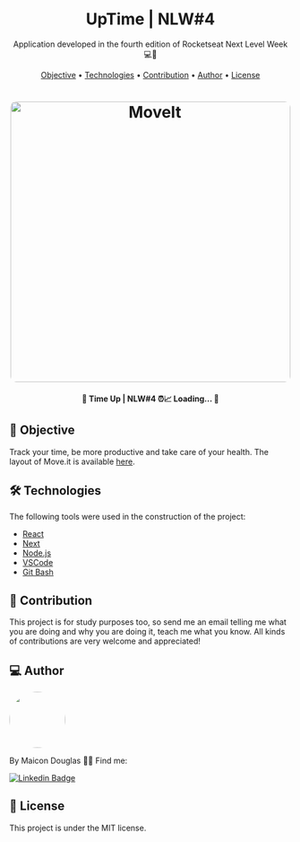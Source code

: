 <h1 align="center">
     UpTime | NLW#4
</h1>
<p align="center"> Application developed in the fourth edition of Rocketseat Next Level Week 💻🚀 </p>

<p align="center">
 <a href="#objective">Objective</a> •
 <a href="#technologies">Technologies</a> • 
 <a href="#contribution">Contribution</a> • 
 <a href="#author">Author</a> • 
 <a href="#license">License</a>
</p>

<h1 align="center">
  <img width="500" style="border-radius: 10px" height="auto" alt="MoveIt" title="MoveIt" src="public/assets/home.png" />
</h1>

<h4 align="center"> 
	🚧 Time Up | NLW#4 ⏰📈 Loading...  🚧
</h4>

<h2 id="objective" > 🎯 Objective </h2>

Track your time, be more productive and take care of your health. The layout of Move.it is available <a href="https://www.figma.com/file/ge20pu3ofMOKoliUyKx1Nl/?viewer=1&node-id=">here</a>.

<h2 id="technologies"> 🛠 Technologies </h2>

The following tools were used in the construction of the project:

- [React](https://reactjs.org)
- [Next](https://nextjs.org)
- [Node.js](https://nodejs.org/en/)
- [VSCode](https://code.visualstudio.com)
- [Git Bash](https://gitforwindows.org/)

<h2 id="contribution"> 🤝 Contribution </h2>

This project is for study purposes too, so send me an email telling me what you are doing and why you are doing it, teach me what you know. All kinds of contributions are very welcome and appreciated!

<h2 id="author"> 💻 Author </h2>

<img style="border-radius: 50%;" src="https://media-exp1.licdn.com/dms/image/C4D03AQGoZg9wA8IXdA/profile-displayphoto-shrink_100_100/0/1596552156209?e=1619654400&v=beta&t=fScJtnViOSWS62N83G4T5DzTpzAUa81PGOnEvBA55Ls" width="100px;" alt=""/>

By Maicon Douglas 👋🏽 Find me:

[![Linkedin Badge](https://media-exp1.licdn.com/dms/image/C4D03AQGoZg9wA8IXdA/profile-displayphoto-shrink_100_100/0/1596552156209?e=1619654400&v=beta&t=fScJtnViOSWS62N83G4T5DzTpzAUa81PGOnEvBA55Ls)](https://www.linkedin.com/in/maiconndouglas/)


<h2 id="license"> 📝 License </h2>

This project is under the MIT license.
